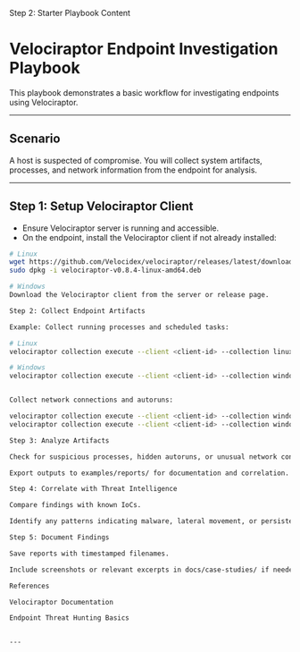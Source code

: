 Step 2: Starter Playbook Content
# Velociraptor Endpoint Investigation Playbook

This playbook demonstrates a basic workflow for investigating endpoints using Velociraptor.

---

## **Scenario**
A host is suspected of compromise. You will collect system artifacts, processes, and network information from the endpoint for analysis.

---

## **Step 1: Setup Velociraptor Client**

- Ensure Velociraptor server is running and accessible.
- On the endpoint, install the Velociraptor client if not already installed:

```bash
# Linux
wget https://github.com/Velocidex/velociraptor/releases/latest/download/velociraptor-v0.8.4-linux-amd64.deb
sudo dpkg -i velociraptor-v0.8.4-linux-amd64.deb

# Windows
Download the Velociraptor client from the server or release page.

Step 2: Collect Endpoint Artifacts

Example: Collect running processes and scheduled tasks:

# Linux
velociraptor collection execute --client <client-id> --collection linux.system.processes

# Windows
velociraptor collection execute --client <client-id> --collection windows.system.processes


Collect network connections and autoruns:

velociraptor collection execute --client <client-id> --collection windows.system.network
velociraptor collection execute --client <client-id> --collection windows.system.autoruns

Step 3: Analyze Artifacts

Check for suspicious processes, hidden autoruns, or unusual network connections.

Export outputs to examples/reports/ for documentation and correlation.

Step 4: Correlate with Threat Intelligence

Compare findings with known IoCs.

Identify any patterns indicating malware, lateral movement, or persistence.

Step 5: Document Findings

Save reports with timestamped filenames.

Include screenshots or relevant excerpts in docs/case-studies/ if needed.

References

Velociraptor Documentation

Endpoint Threat Hunting Basics


---
